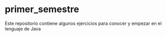# primer_semestre
Este repositorio contiene algunos ejercicios para conocer y empezar en el lenguaje de Java

